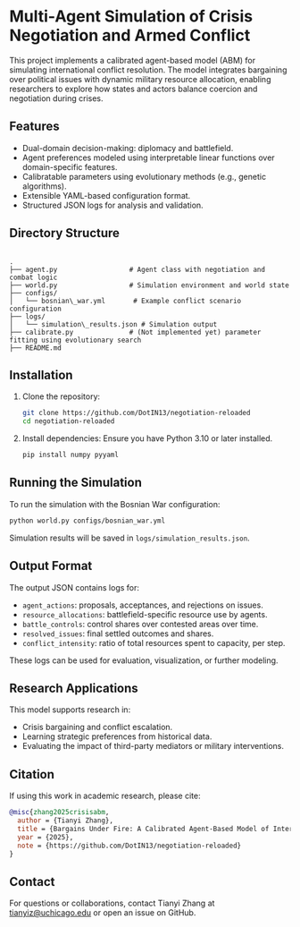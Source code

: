 # Multi-Agent Simulation of Crisis Negotiation and Armed Conflict

This project implements a calibrated agent-based model (ABM) for simulating international conflict resolution. The model integrates bargaining over political issues with dynamic military resource allocation, enabling researchers to explore how states and actors balance coercion and negotiation during crises.

## Features

- Dual-domain decision-making: diplomacy and battlefield.
- Agent preferences modeled using interpretable linear functions over domain-specific features.
- Calibratable parameters using evolutionary methods (e.g., genetic algorithms).
- Extensible YAML-based configuration format.
- Structured JSON logs for analysis and validation.

## Directory Structure

```

.
├── agent.py                  # Agent class with negotiation and combat logic
├── world.py                  # Simulation environment and world state
├── configs/
│   └── bosnian\_war.yml       # Example conflict scenario configuration
├── logs/
│   └── simulation\_results.json # Simulation output
├── calibrate.py              # (Not implemented yet) parameter fitting using evolutionary search
├── README.md

````

## Installation

1. Clone the repository:
   ```bash
   git clone https://github.com/DotIN13/negotiation-reloaded
   cd negotiation-reloaded
   ```

2. Install dependencies: Ensure you have Python 3.10 or later installed.
   ```bash
   pip install numpy pyyaml
   ```

## Running the Simulation

To run the simulation with the Bosnian War configuration:

```bash
python world.py configs/bosnian_war.yml
```

Simulation results will be saved in `logs/simulation_results.json`.

## Output Format

The output JSON contains logs for:

* `agent_actions`: proposals, acceptances, and rejections on issues.
* `resource_allocations`: battlefield-specific resource use by agents.
* `battle_controls`: control shares over contested areas over time.
* `resolved_issues`: final settled outcomes and shares.
* `conflict_intensity`: ratio of total resources spent to capacity, per step.

These logs can be used for evaluation, visualization, or further modeling.

## Research Applications

This model supports research in:

* Crisis bargaining and conflict escalation.
* Learning strategic preferences from historical data.
* Evaluating the impact of third-party mediators or military interventions.

## Citation

If using this work in academic research, please cite:

```bibtex
@misc{zhang2025crisisabm,
  author = {Tianyi Zhang},
  title = {Bargains Under Fire: A Calibrated Agent-Based Model of International Crisis Behavior},
  year = {2025},
  note = {https://github.com/DotIN13/negotiation-reloaded}
}
```

## Contact

For questions or collaborations, contact Tianyi Zhang at [tianyiz@uchicago.edu](mailto:tzhang3@uchicago.edu) or open an issue on GitHub.
